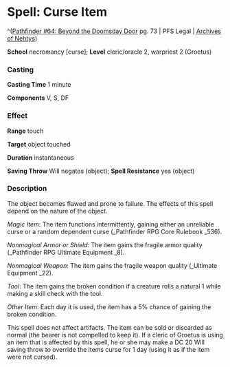 # Spell: Curse Item

^([Pathfinder #64: Beyond the Doomsday Door][ss-curse-item] pg. 73 | PFS Legal | [Archives of Nehtys][sn-curse-item])

**School** necromancy [curse]; **Level** cleric/oracle 2, warpriest 2 (Groetus)

### Casting

**Casting Time** 1 minute  

**Components** V, S, DF

### Effect

**Range** touch  

**Target** object touched  

**Duration** instantaneous  

**Saving Throw** Will negates (object); **Spell Resistance** yes (object)

### Description

The object becomes flawed and prone to failure. The effects of this spell depend on the nature of the object.  

_Magic Item_: The item functions intermittently, gaining either an unreliable curse or a random dependent curse (_Pathfinder RPG Core Rulebook _536).  

_Nonmagical Armor or Shield_: The item gains the fragile armor quality (_Pathfinder RPG Ultimate Equipment _8).  

_Nonmagical Weapon_: The item gains the fragile weapon quality (_Ultimate Equipment _22).  

_Tool_: The item gains the broken condition if a creature rolls a natural 1 while making a skill check with the tool.  

_Other Item_: Each day it is used, the item has a 5% chance of gaining the broken condition.  

This spell does not affect artifacts. The item can be sold or discarded as normal (the bearer is not compelled to keep it). If a cleric of Groetus is using an item that is affected by this spell, he or she may make a DC 20 Will saving throw to override the items curse for 1 day (using it as if the item were not cursed).

[ss-curse-item]: http://paizo.com/products/btpy8t35
[sn-curse-item]: http://www.archivesofnethys.com/SpellDisplay.aspx?ItemName=Curse%20Item
